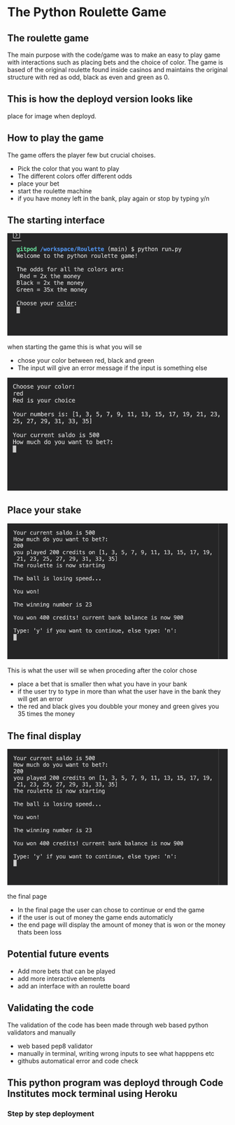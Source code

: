 # The Python Roulette Game

## The roulette game
The main purpose with the code/game was to make an easy to play game with interactions such as placing bets and the choice of color. The game is based of the original roulette found inside casinos and maintains the original structure with red as odd, black as even and green as 0.

## This is how the deployd version looks like

place for image when deployd.


## How to play the game

The game offers the player few but crucial choises.
- Pick the color that you want to play
 - The different colors offer different odds
- place your bet
- start the roulette machine
- if you have money left in the bank, play again or stop by typing y/n

## The starting interface

![picture of the start interface of the game](images/startGame.png)

when starting the game this is what you will se
- chose your color between red, black and green
- The input will give an error message if the input is something else

![chosing color](images/choseColor.png)

## Place your stake

![picture displaying the screen when the user can place bet](images/placeBet.png)

This is what the user will se when proceding after the color chose
- place a bet that is smaller then what you have in your bank
- if the user try to type in more than what the user have in the bank they will get an error
- the red and black gives you doubble your money and green gives you 35 times the money

## The final display

![the final page](images/placeBet.png)

the final page
- In the final page the user can chose to continue or end the game
- if the user is out of money the game ends automaticly
- the end page will display the amount of money that is won or the money thats been loss

## Potential future events
- Add more bets that can be played
- add more interactive elements
- add an interface with an roulette board

## Validating the code

The validation of the code has been made through web based python validators and manually
- web based pep8 validator 
- manually in terminal, writing wrong inputs to see what happpens etc
- githubs automatical error and code check

## This python program was deployd through Code Institutes mock terminal using Heroku
### Step by step deployment



